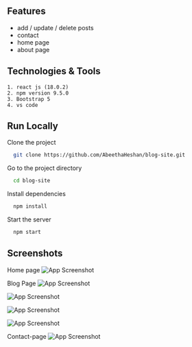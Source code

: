 
## Features

- add / update / delete posts
- contact
- home page
- about page


## Technologies & Tools
    1. react js (18.0.2)
    2. npm version 9.5.0
    3. Bootstrap 5 
    4. vs code

## Run Locally

Clone the project

```bash
  git clone https://github.com/AbeethaHeshan/blog-site.git
```

Go to the project directory

```bash
  cd blog-site
```

Install dependencies

```bash
  npm install
```

Start the server

```bash
  npm start
```


## Screenshots
Home page
![App Screenshot](https://via.placeholder.com/468x300?text=App+Screenshot+Here)

Blog Page
![App Screenshot](https://via.placeholder.com/468x300?text=App+Screenshot+Here)

![App Screenshot](https://via.placeholder.com/468x300?text=App+Screenshot+Here)

![App Screenshot](https://via.placeholder.com/468x300?text=App+Screenshot+Here)

![App Screenshot](https://via.placeholder.com/468x300?text=App+Screenshot+Here)


Contact-page
![App Screenshot](https://via.placeholder.com/468x300?text=App+Screenshot+Here)